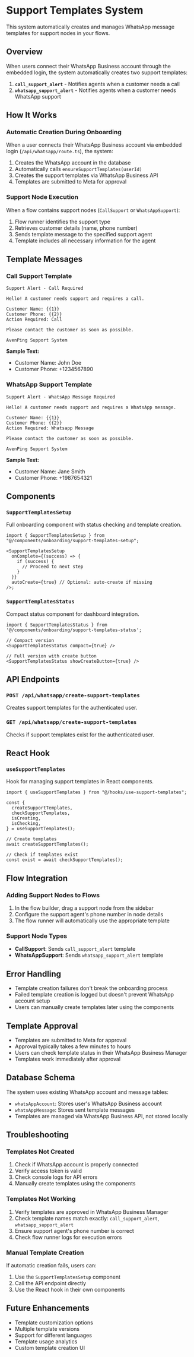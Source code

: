 # Support Templates System

This system automatically creates and manages WhatsApp message templates for support nodes in your flows.

## Overview

When users connect their WhatsApp Business account through the embedded login, the system automatically creates two support templates:

1. **`call_support_alert`** - Notifies agents when a customer needs a call
2. **`whatsapp_support_alert`** - Notifies agents when a customer needs WhatsApp support

## How It Works

### Automatic Creation During Onboarding

When a user connects their WhatsApp Business account via embedded login (`/api/whatsapp/route.ts`), the system:

1. Creates the WhatsApp account in the database
2. Automatically calls `ensureSupportTemplates(userId)`
3. Creates the support templates via WhatsApp Business API
4. Templates are submitted to Meta for approval

### Support Node Execution

When a flow contains support nodes (`CallSupport` or `WhatsAppSupport`):

1. Flow runner identifies the support type
2. Retrieves customer details (name, phone number)
3. Sends template message to the specified support agent
4. Template includes all necessary information for the agent

## Template Messages

### Call Support Template

```
Support Alert - Call Required

Hello! A customer needs support and requires a call.

Customer Name: {{1}}
Customer Phone: {{2}}
Action Required: Call

Please contact the customer as soon as possible.

AvenPing Support System
```

**Sample Text:**

- Customer Name: John Doe
- Customer Phone: +1234567890

### WhatsApp Support Template

```
Support Alert - WhatsApp Message Required

Hello! A customer needs support and requires a WhatsApp message.

Customer Name: {{1}}
Customer Phone: {{2}}
Action Required: Whatsapp Message

Please contact the customer as soon as possible.

AvenPing Support System
```

**Sample Text:**

- Customer Name: Jane Smith
- Customer Phone: +1987654321

## Components

### `SupportTemplatesSetup`

Full onboarding component with status checking and template creation.

```tsx
import { SupportTemplatesSetup } from "@/components/onboarding/support-templates-setup";

<SupportTemplatesSetup
  onComplete={(success) => {
    if (success) {
      // Proceed to next step
    }
  }}
  autoCreate={true} // Optional: auto-create if missing
/>;
```

### `SupportTemplatesStatus`

Compact status component for dashboard integration.

```tsx
import { SupportTemplatesStatus } from '@/components/onboarding/support-templates-status';

// Compact version
<SupportTemplatesStatus compact={true} />

// Full version with create button
<SupportTemplatesStatus showCreateButton={true} />
```

## API Endpoints

### `POST /api/whatsapp/create-support-templates`

Creates support templates for the authenticated user.

### `GET /api/whatsapp/create-support-templates`

Checks if support templates exist for the authenticated user.

## React Hook

### `useSupportTemplates`

Hook for managing support templates in React components.

```tsx
import { useSupportTemplates } from "@/hooks/use-support-templates";

const {
  createSupportTemplates,
  checkSupportTemplates,
  isCreating,
  isChecking,
} = useSupportTemplates();

// Create templates
await createSupportTemplates();

// Check if templates exist
const exist = await checkSupportTemplates();
```

## Flow Integration

### Adding Support Nodes to Flows

1. In the flow builder, drag a support node from the sidebar
2. Configure the support agent's phone number in node details
3. The flow runner will automatically use the appropriate template

### Support Node Types

- **CallSupport**: Sends `call_support_alert` template
- **WhatsAppSupport**: Sends `whatsapp_support_alert` template

## Error Handling

- Template creation failures don't break the onboarding process
- Failed template creation is logged but doesn't prevent WhatsApp account setup
- Users can manually create templates later using the components

## Template Approval

- Templates are submitted to Meta for approval
- Approval typically takes a few minutes to hours
- Users can check template status in their WhatsApp Business Manager
- Templates work immediately after approval

## Database Schema

The system uses existing WhatsApp account and message tables:

- `whatsAppAccount`: Stores user's WhatsApp Business account
- `whatsAppMessage`: Stores sent template messages
- Templates are managed via WhatsApp Business API, not stored locally

## Troubleshooting

### Templates Not Created

1. Check if WhatsApp account is properly connected
2. Verify access token is valid
3. Check console logs for API errors
4. Manually create templates using the components

### Templates Not Working

1. Verify templates are approved in WhatsApp Business Manager
2. Check template names match exactly: `call_support_alert`, `whatsapp_support_alert`
3. Ensure support agent's phone number is correct
4. Check flow runner logs for execution errors

### Manual Template Creation

If automatic creation fails, users can:

1. Use the `SupportTemplatesSetup` component
2. Call the API endpoint directly
3. Use the React hook in their own components

## Future Enhancements

- Template customization options
- Multiple template versions
- Support for different languages
- Template usage analytics
- Custom template creation UI
